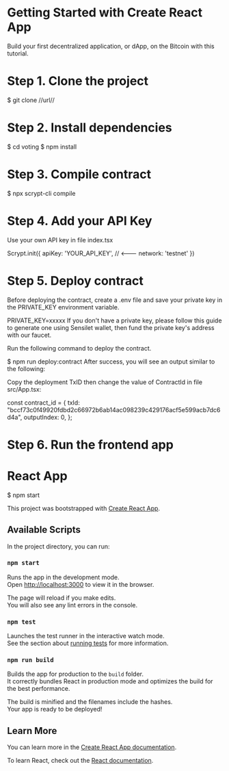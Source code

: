 # Getting Started with Create React App

Build your first decentralized application, or dApp, on the Bitcoin with this tutorial.

# Step 1. Clone the project
$ git clone //url//
# Step 2. Install dependencies
$ cd voting
$ npm install
# Step 3. Compile contract
$ npx scrypt-cli compile
# Step 4. Add your API Key
Use your own API key in file index.tsx

Scrypt.init({
  apiKey: 'YOUR_API_KEY',  // <---
  network: 'testnet'
})
# Step 5. Deploy contract
Before deploying the contract, create a .env file and save your private key in the PRIVATE_KEY environment variable.

PRIVATE_KEY=xxxxx
If you don't have a private key, please follow this guide to generate one using Sensilet wallet, then fund the private key's address with our faucet.

Run the following command to deploy the contract.

$ npm run deploy:contract
After success, you will see an output similar to the following:



Copy the deployment TxID then change the value of ContractId in file src/App.tsx:

const contract_id = {
  txId: "bccf73c0f49920fdbd2c66972b6ab14ac098239c429176acf5e599acb7dc6d4a",
  outputIndex: 0,
};
# Step 6. Run the frontend app
# React App 
$ npm start

This project was bootstrapped with [Create React App](https://github.com/facebook/create-react-app).

## Available Scripts

In the project directory, you can run:

### `npm start`

Runs the app in the development mode.\
Open [http://localhost:3000](http://localhost:3000) to view it in the browser.

The page will reload if you make edits.\
You will also see any lint errors in the console.

### `npm test`

Launches the test runner in the interactive watch mode.\
See the section about [running tests](https://facebook.github.io/create-react-app/docs/running-tests) for more information.

### `npm run build`

Builds the app for production to the `build` folder.\
It correctly bundles React in production mode and optimizes the build for the best performance.

The build is minified and the filenames include the hashes.\
Your app is ready to be deployed!

## Learn More

You can learn more in the [Create React App documentation](https://facebook.github.io/create-react-app/docs/getting-started).

To learn React, check out the [React documentation](https://reactjs.org/).
